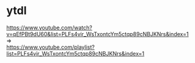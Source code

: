 # ytdl

https://www.youtube.com/watch?v=qEfPBt9dU60&list=PLFs4vir_WsTxontcYm5ctqp89cNBJKNrs&index=1 <br>
=> <br>
https://www.youtube.com/playlist?list=PLFs4vir_WsTxontcYm5ctqp89cNBJKNrs&index=1
